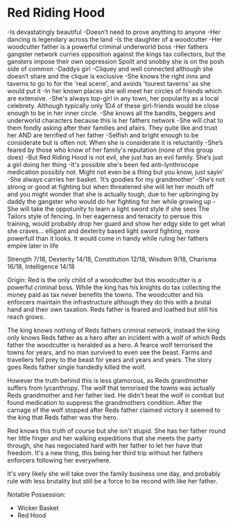 # Red Riding Hood
-Is devastatingly beautiful 
-Doesn’t need to prove anything to anyone
-Her dancing is legendary across the land
-Is the daughter of a woodcutter 
-Her woodcutter father is a powerful criminal underworld boss
-Her fathers gangster network curries opposition against the kings tax collectors, but the gansters impose their own oppression
Spoilt and snobby she is on the posh side of common
-Daddys girl
-Cliquey and well connected although she doesn’t share and the clique is exclusive
-She knows the right inns and taverns to go to for the 'real scene', and avoids 'tourest taverns' as she would put it
-In her known places she will meet her circles of friends which are extensive. 
-She's always top-girl in any town, her popularity as a local celebrety. Although typically only 1D4 of these girl-friends would be close enough to be in her inner circle.
-She knows all the bandits, beggers and underworld characters because this is her fathers network
-She will chat to them fondly asking after their families and afairs. They quite like and trust her AND are terrified of her father
-Selfish and bright enough to be considerate but is often not. When she is considerate it is reluctantly 
-She’s feared by those who know of her family's reputation (none of this group does)
-But Red Riding Hood is not evil, she just has an evil family. She’s just a girl doing her thing
-It's possible she's been fed anti-lynthrocope medication possibly not. Might not even be a thing but you know, just sayin'
-She always carries her basket. ‘It’s goodies for my grandmother’
-She’s not strong or good at fighting but when threatened she will let her mouth off and you might wonder that she is actually tough, due to her upbringing by daddy the gangster who would do her fighting for her while growing up
-She will take the oppotunity to learn a light sword style if she sees The Tailors style of fencing. In her eagerness and tenacity to persue this training, would probably drop her guard and show her edgy side to get what she craves... elligant and dexterity based light sword fighting, more powerfull than it looks. It would come in handy while ruling her fathers empire later in life

Strength 7/18, Dexterity 14/18, Constitution 12/18, Wisdom 9/18, Charisma 16/18, Intelligence 14/18


Origin:
Red is the only child of a woodcutter but this woodcutter is a powerful criminal boss. While the king has his knights do tax collecting the money paid as tax never benefits the towns. The woodcutter and his enforcers maintain the infrastructure although they do this with a brutal hand and their own taxation. Reds father is feared and loathed but still his reach grows. 

The king knows nothing of Reds fathers criminal network, instead the king only knows Reds father as a hero after an incident with a wolf of which Reds father the woodcutter is heralded as a hero. A fearce wolf terrorised the towns for years, and no man survived to even see the beast. Farms and travellers fell prey to the beast for years and years and years. The story goes Reds father single handedly killed the wolf. 

However the truth behind this is less glamorous, as Reds grandmother suffers from lycanthropy. The wolf that terrorised the towns was actually Reds grandmother and her father lied. He didn't beat the wolf in combat but found medication to suppress the grandmothers condition. After the carnage of the wolf stopped after Reds father claimed victory it seemed to the king that Reds father was the hero. 

Red knows this truth of course but she isn't stupid. She has her father round her little finger and her walking expeditions that she meets the party through, she has negociated hard with her father to let her have that freedom. It's a new thing, this being her third trip without her fathers enforcers following her everywhere.

It's very likely she will take over the family business one day, and probably rule with less brutality but still be a force to be recond with like her father.

Notable Possession:
- Wicker Basket
- Red Hood

